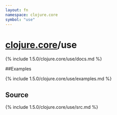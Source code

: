 ```yaml
---
layout: fn
namespace: clojure.core
symbol: "use"
---
```


# [clojure.core](../)/use

{% include 1.5.0/clojure.core/use/docs.md %}

##Examples

{% include 1.5.0/clojure.core/use/examples.md %}
## Source
{% include 1.5.0/clojure.core/use/src.md %}

